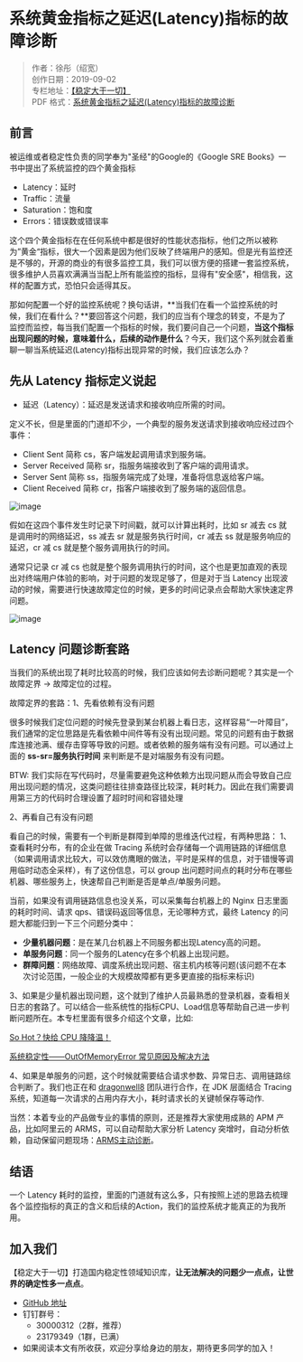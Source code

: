 # 系统黄金指标之延迟(Latency)指标的故障诊断

> 作者：徐彤（绍宽）  
> 创作日期：2019-09-02  
> 专栏地址：[【稳定大于一切】](https://github.com/StabilityMan/StabilityGuide)  
> PDF 格式：[系统黄金指标之延迟(Latency)指标的故障诊断](https://github.com/StabilityMan/StabilityGuide/blob/master/docs/diagnosis/rootcause/pdf/系统黄金指标之延迟(Latency)指标的故障诊断.pdf)


## 前言

被运维或者稳定性负责的同学奉为"圣经"的Google的《Google SRE Books》一书中提出了系统监控的四个黄金指标

* Latency：延时
* Traffic：流量
* Saturation：饱和度
* Errors：错误数或错误率

这个四个黄金指标在在任何系统中都是很好的性能状态指标，他们之所以被称为”黄金“指标，很大一个因素是因为他们反映了终端用户的感知。但是光有监控还是不够的，开源的商业的有很多监控工具，我们可以很方便的搭建一套监控系统，很多维护人员喜欢满满当当配上所有能监控的指标，显得有"安全感"，相信我，这样的配置方式，恐怕只会适得其反。

那如何配置一个好的监控系统呢？换句话讲，**当我们在看一个监控系统的时候，我们在看什么？**要回答这个问题，我们的应当有个理念的转变，不是为了监控而监控，每当我们配置一个指标的时候，我们要问自己一个问题，**当这个指标出现问题的时候，意味着什么，后续的动作是什么**？今天，我们这个系列就会着重聊一聊当系统延迟(Latency)指标出现异常的时候，我们应该怎么办？


## 先从 Latency 指标定义说起

* 延迟（Latency）：延迟是发送请求和接收响应所需的时间。

定义不长，但是里面的门道却不少，一个典型的服务发送请求到接收响应经过四个事件：

* Client Sent 简称 cs，客户端发起调用请求到服务端。
* Server Received 简称 sr，指服务端接收到了客户端的调用请求。
* Server Sent 简称 ss，指服务端完成了处理，准备将信息返给客户端。
* Client Received 简称 cr，指客户端接收到了服务端的返回信息。

![image](image/Latency示意图_1.png)


假如在这四个事件发生时记录下时间戳，就可以计算出耗时，比如 sr 减去 cs 就是调用时的网络延迟，ss 减去 sr 就是服务执行时间，cr 减去 ss 就是服务响应的延迟，cr 减 cs 就是整个服务调用执行的时间。

通常只记录 cr 减 cs 也就是整个服务调用执行的时间，这个也是更加直观的表现出对终端用户体验的影响，对于问题的发现足够了，但是对于当 Latency 出现波动的时候，需要进行快速故障定位的时候，更多的时间记录点会帮助大家快速定界问题。

![image](image/Latency示意图_2.png)


## Latency 问题诊断套路

当我们的系统出现了耗时比较高的时候，我们应该如何去诊断问题呢？其实是一个故障定界 -> 故障定位的过程。

故障定界的套路：1、先看依赖有没有问题

很多时候我们定位问题的时候先登录到某台机器上看日志，这样容易“一叶障目”，我们通常的定位思路是先看依赖中间件等有没有出现问题。常见的问题有由于数据库连接池满、缓存击穿等导致的问题。或者依赖的服务端有没有问题。可以通过上面的 **ss-sr=服务执行时间** 来判断是不是对端服务有没有问题。

BTW: 我们实际在写代码时，尽量需要避免这种依赖方出现问题从而会导致自己应用出现问题的情况，这类问题往往排查路径比较深，耗时耗力。因此在我们需要调用第三方的代码时合理设置了超时时间和容错处理

2、再看自己有没有问题

看自己的时候，需要有一个判断是群障到单障的思维迭代过程，有两种思路： 1、查看耗时分布，有的企业在做 Tracing 系统时会存储每一个调用链路的详细信息（如果调用请求比较大，可以效仿鹰眼的做法，平时是采样的信息，对于错慢等调用临时动态全采样），有了这份信息，可以 group 出问题时间点的耗时分布在哪些机器、哪些服务上，快速帮自己判断是否是单点/单服务问题。

当前，如果没有调用链路信息也没关系，可以采集每台机器上的 Nginx 日志里面的耗时时间、请求 qps、错误码返回等信息，无论哪种方式，最终 Latency 的问题大都能归到一下三个问题分类中：

* **少量机器问题**：是在某几台机器上不同服务都出现Latency高的问题。
* **单服务问题**：同一个服务的Latency在多个机器上出现问题。
* **群障问题**：网络故障、调度系统出现问题、宿主机内核等问题(该问题不在本次讨论范围，一般企业的大规模故障都有更多更直接的指标来标识)

3、如果是少量机器出现问题，这个就到了维护人员最熟悉的登录机器，查看相关日志的套路了。可以结合一些系统性的指标CPU、Load信息等帮助自己进一步判断问题所在。本专栏里面有很多介绍这个文章，比如:

[So Hot？快给 CPU 降降温！](https://github.com/StabilityMan/StabilityGuide/blob/master/docs/diagnosis/system/cpu/SoHot%EF%BC%9F%E5%BF%AB%E7%BB%99CPU%E9%99%8D%E9%99%8D%E6%B8%A9.md)

[系统稳定性——OutOfMemoryError 常见原因及解决方法](https://github.com/StabilityMan/StabilityGuide/blob/master/docs/diagnosis/jvm/exception/%E7%B3%BB%E7%BB%9F%E7%A8%B3%E5%AE%9A%E6%80%A7%E2%80%94%E2%80%94OutOfMemoryError%E5%B8%B8%E8%A7%81%E5%8E%9F%E5%9B%A0%E5%8F%8A%E8%A7%A3%E5%86%B3%E6%96%B9%E6%B3%95.md)

4、如果是单服务的问题，这个时候就需要结合请求参数、异常日志、调用链路综合判断了。我们也正在和 [dragonwell8](https://github.com/alibaba/dragonwell8) 团队进行合作，在 JDK 
层面结合 Tracing 系统，知道每一次请求的占用内存大小，耗时请求长的关键帧保存等动作.

当然：本着专业的产品做专业的事情的原则，还是推荐大家使用成熟的 APM 产品，比如阿里云的 ARMS，可以自动帮助大家分析 Latency 突增时，自动分析依赖，自动保留问题现场：[ARMS主动诊断](https://help.aliyun.com/document_detail/121540.html)。

## 结语
一个 Latency 耗时的监控，里面的门道就有这么多，只有按照上述的思路去梳理各个监控指标的真正的含义和后续的Action，我们的监控系统才能真正的为我所用。

## 加入我们
【稳定大于一切】打造国内稳定性领域知识库，**让无法解决的问题少一点点，让世界的确定性多一点点**。

* [GitHub 地址](https://github.com/StabilityMan/StabilityGuide)
* 钉钉群号：
	* 30000312（2群，推荐）
	* 23179349（1群，已满）
* 如果阅读本文有所收获，欢迎分享给身边的朋友，期待更多同学的加入！